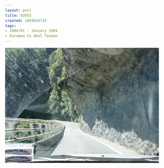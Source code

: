 ```yaml
---
layout: post
title: 03955
created: 1093016735
tags:
- 2004/01 - January 2004
- Karamea to Abel Tasman
---
```


<img src="/image/images/03955-1372.jpg"/>

